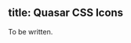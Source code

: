 title: Quasar CSS Icons
---

To be written.

<!--
<iframe width="100%" height="500" src="http://localhost:3000" allowfullscreen="allowfullscreen" frameborder="0"></iframe>
-->
